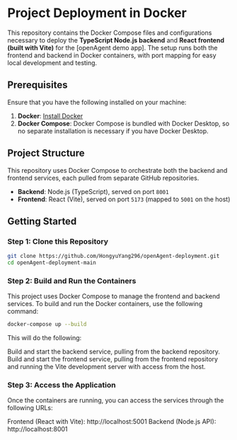 # Project Deployment in Docker

This repository contains the Docker Compose files and configurations necessary to deploy the **TypeScript Node.js backend** and **React frontend (built with Vite)** for the [openAgent demo app]. The setup runs both the frontend and backend in Docker containers, with port mapping for easy local development and testing.

## Prerequisites

Ensure that you have the following installed on your machine:

1. **Docker**: [Install Docker](https://docs.docker.com/get-docker/)
2. **Docker Compose**: Docker Compose is bundled with Docker Desktop, so no separate installation is necessary if you have Docker Desktop.

## Project Structure

This repository uses Docker Compose to orchestrate both the backend and frontend services, each pulled from separate GitHub repositories.

- **Backend**: Node.js (TypeScript), served on port `8001`
- **Frontend**: React (Vite), served on port `5173` (mapped to `5001` on the host)

## Getting Started

### Step 1: Clone this Repository

```bash
git clone https://github.com/HongyuYang296/openAgent-deployment.git
cd openAgent-deployment-main
```

### Step 2: Build and Run the Containers
This project uses Docker Compose to manage the frontend and backend services. To build and run the Docker containers, use the following command:

```bash
docker-compose up --build
```
This will do the following:

Build and start the backend service, pulling from the backend repository.
Build and start the frontend service, pulling from the frontend repository and running the Vite development server with access from the host.

### Step 3: Access the Application
Once the containers are running, you can access the services through the following URLs:

Frontend (React with Vite): http://localhost:5001
Backend (Node.js API): http://localhost:8001

